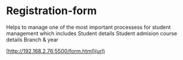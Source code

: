 # Registration-form
Helps to manage one of the most important processess for student management which includes 
                          Student details
                          Student admision
                          course details
                          Branch & year
                          
                          
     
[http://192.168.2.76:5500/form.html](url)
